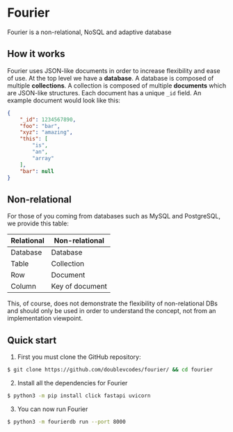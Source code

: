 # Fourier

Fourier is a non-relational, NoSQL and adaptive database

## How it works

Fourier uses JSON-like documents in order to increase flexibility and ease of use. At the top level we have a **database**. A database is composed of multiple **collections**. A collection is composed of multiple **documents** which are JSON-like structures. Each document has a unique `_id` field. An example document would look like this:

```json
{
    "_id": 1234567890,
    "foo": "bar",
    "xyz": "amazing",
    "this": [
        "is",
        "an",
        "array"
    ],
    "bar": null
}
```

## Non-relational

For those of you coming from databases such as MySQL and PostgreSQL, we provide this table:

| Relational | Non-relational |
|------------|----------------|
| Database   | Database       |
| Table      | Collection     |
| Row        | Document       |
| Column     | Key of document|

This, of course, does not demonstrate the flexibility of non-relational DBs and should only be used in order to understand the concept, not from an implementation viewpoint.

## Quick start

1. First you must clone the GitHub repository:

```bash
$ git clone https://github.com/doublevcodes/fourier/ && cd fourier
```

2. Install all the dependencies for Fourier

```bash
$ python3 -m pip install click fastapi uvicorn
```

3. You can now run Fourier

```bash
$ python3 -m fourierdb run --port 8000
```
